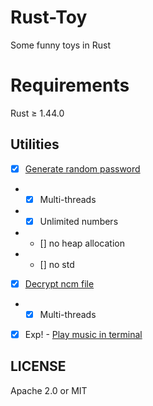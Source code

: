 # Rust-Toy

Some funny toys in Rust

# Requirements

Rust ≥ 1.44.0

## Utilities
- [x] [Generate random password](https://github.com/TENX-S/Rust-demo/tree/master/grp)
- - [x] Multi-threads
- - [x] Unlimited numbers
- - [] no heap allocation
- - [] no std
- [x] [Decrypt ncm file](https://github.com/TENX-S/Rust-demo/tree/master/decrypt_ncm)
- - [x] Multi-threads
- [x] Exp! - [Play music in terminal](https://github.com/TENX-S/Rust-demo/tree/master/rusic)


## LICENSE

Apache 2.0 or MIT
